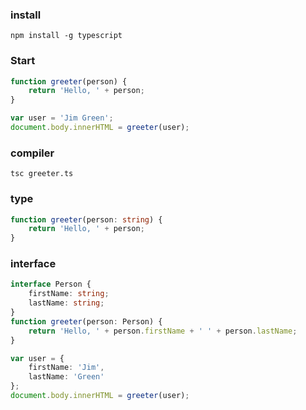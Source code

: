 ### install

```
npm install -g typescript
```

### Start

```js
function greeter(person) {
    return 'Hello, ' + person;
}

var user = 'Jim Green';
document.body.innerHTML = greeter(user);
```

### compiler

```
tsc greeter.ts
```

### type

```ts
function greeter(person: string) {
    return 'Hello, ' + person;
}
```

### interface

```ts
interface Person {
    firstName: string;
    lastName: string;
}
function greeter(person: Person) {
    return 'Hello, ' + person.firstName + ' ' + person.lastName;
}

var user = {
    firstName: 'Jim',
    lastName: 'Green'
};
document.body.innerHTML = greeter(user);
```

